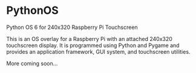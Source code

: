 # PythonOS
Python OS 6 for 240x320 Raspberry Pi Touchscreen

This is an OS overlay for a Raspberry Pi with an attached 240x320 touchscreen display. 
It is programmed using Python and Pygame and provides an application framework, GUI system, and touchscreen utilities.

More coming soon...
